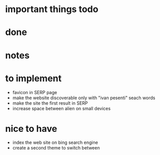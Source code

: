 # important things todo

# done

# notes 

# to implement 
- favicon in SERP page
- make the website discoverable only with "ivan pesenti" seach words
- make the site the first result in SERP
- increase space between alien on small devices

# nice to have
- index the web site on bing search engine
- create a second theme to switch between